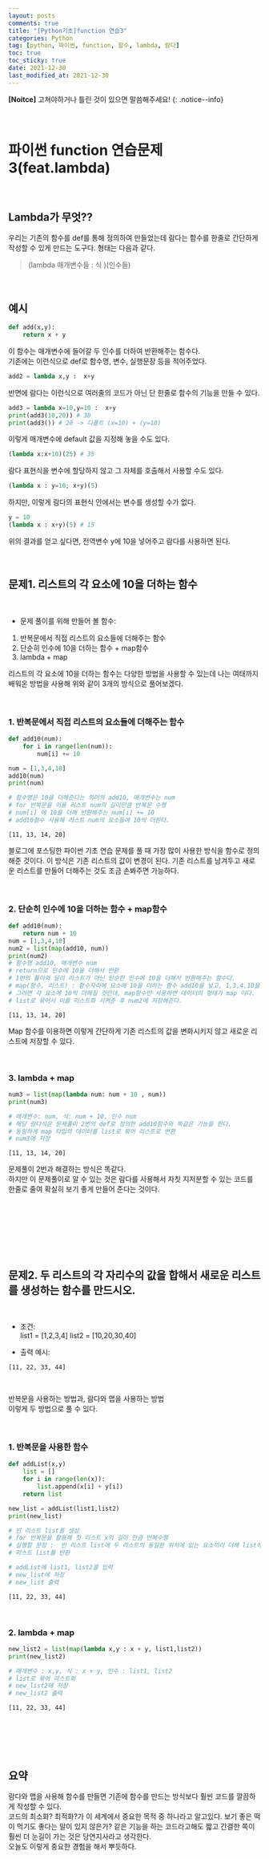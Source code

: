 ```yaml
---
layout: posts
comments: true
title: "[Python기초]function 연습3"
categories: Python
tag: [python, 파이썬, function, 함수, lambda, 람다]
toc: true
toc_sticky: true
date: 2021-12-30
last_modified_at: 2021-12-30
---
```


**[Noitce]** 고쳐야하거나 틀린 것이 있으면 말씀해주세요!
{: .notice--info}

<br>

# 파이썬 function 연습문제3(feat.lambda)

<br>

## Lambda가 무엇??
 우리는 기존의 함수를 def를 통해 정의하여 만들었는데 람다는 함수를 한줄로 간단하게 작성할 수 있게 만드는 도구다.  형태는 다음과 같다.
 > (lambda 매개변수들 : 식 )(인수들)

<br>

## 예시

```python
def add(x,y):
    return x + y
```
이 함수는 매개변수에 들어갈 두 인수를 더하여 반환해주는 함수다.  
기존에는 이런식으로 def로 함수명, 변수, 실행문장 등을 적어주었다.

```python
add2 = lambda x,y :  x+y
```
반면에 람다는 이런식으로 여러줄의 코드가 아닌 단 한줄로 함수의 기능을 만들 수 있다.

```python
add3 = lambda x=10,y=10 :  x+y
print(add3(10,20)) # 30
print(add3()) # 20 -> 디폴트 (x=10) + (y=10)
```
이렇게 매개변수에 default 값을 지정해 놓을 수도 있다.

```python
(lambda x:x+10)(25) # 35
```
람다 표현식을 변수에 할당하지 않고 그 자체를 호출해서 사용할 수도 있다.

```python
(lambda x : y=10; x+y)(5)
```
하지만, 이렇게 람다의 표현식 안에서는 변수를 생성할 수가 없다.

```python
y = 10
(lambda x : x+y)(5) # 15
```
위의 결과를 얻고 싶다면, 전역변수 y에 10을 넣어주고 람다를 사용하면 된다.


<br>

## 문제1. 리스트의 각 요소에 10을 더하는 함수

<br>

- 문제 풀이를 위해 만들어 볼 함수:  
1. 반복문에서 직접 리스트의 요소들에 더해주는 함수
2. 단순히 인수에 10을 더하는 함수 + map함수
3. lambda + map

리스트의 각 요소에 10을 더하는 함수는 다양한 방법을 사용할 수 있는데 나는 여태까지 배워온 방법을 사용해 위와 같이 3개의 방식으로 풀어보겠다.

<br>

### 1. 반복문에서 직접 리스트의 요소들에 더해주는 함수
```python
def add10(num):
    for i in range(len(num)):
        num[i] += 10

num = [1,3,4,10]
add10(num)
print(num)

# 함수명은 10을 더해준다는 의미의 add10, 매개변수는 num
# for 반복문을 이용 리스트 num의 길이만큼 반복문 수행
# num[i] 에 10을 더해 반환해주는 num[i] += 10
# add10함수 사용해 리스트 num의 요소들에 10씩 더한다.
```
```
[11, 13, 14, 20]
```
블로그에 포스팅한 파이썬 기초 연습 문제를 풀 때 가장 많이 사용한 방식을 함수로 정의해준 것이다. 이 방식은 기존 리스트의 값이 변경이 된다. 기존 리스트를 남겨두고 새로운 리스트를 만들어 더해주는 것도 조금 손봐주면 가능하다.

<br>

### 2. 단순히 인수에 10을 더하는 함수 + map함수
```python
def add10(num):
    return num + 10
num = [1,3,4,10]
num2 = list(map(add10, num))
print(num2)
# 함수명 add10, 매개변수 num
# return으로 인수에 10을 더해서 반환
# 1번의 풀이와 달리 리스트가 아닌 단순한 인수에 10을 더해서 반환해주는 함수다.
# map(함수, 리스트) : 함수자리에 요소에 10을 더하는 함수 add10을 넣고, 1,3,4,10을 요소로 갖고 있는 리스트 num을 넣어준다.
# 그러면 각 요소에 10씩 더해질 것인데, map함수만 사용하면 데이터의 형태가 map 이다.
# list로 묶어서 이를 리스트화 시켜준 후 num2에 저장해준다. 
```
```
[11, 13, 14, 20]
```
Map 함수를 이용하면 이렇게 간단하게 기존 리스트의 값을 변화시키지 않고 새로운 리스트에 저장할 수 있다.


<br>

### 3. lambda + map
```python
num3 = list(map(lambda num: num + 10 , num))
print(num3)

# 매개변수: num, 식: num + 10, 인수 num
# 해당 람다식은 문제풀이 2번의 def로 정의한 add10함수와 똑같은 기능을 한다.
# 동일하게 map 타입의 데이터를 list로 묶어 리스트로 변환
# num3에 저장
```

```
[11, 13, 14, 20]
```
문제풀이 2번과 해결하는 방식은 똑같다.  
하지만 이 문제풀이로 알 수 있는 것은 람다를 사용해서 자칫 지저분할 수 있는 코드를 한줄로 줄여 확실히 보기 좋게 만들어 준다는 것이다.


<br>
<br>
<br>
<br>
<br>
<br>

## 문제2. 두 리스트의 각 자리수의 값을 합해서 새로운 리스트를 생성하는 함수를 만드시오.

<br>

- 조건:  
list1 = [1,2,3,4]
list2 = [10,20,30,40]

- 출력 예시:
```
[11, 22, 33, 44]
```
<br>

반복문을 사용하는 방법과, 람다와 맵을 사용하는 방법  
이렇게 두 방법으로 풀 수 있다.

<br>

### 1. 반복문을 사용한 함수

```python
def addList(x,y)
    list = []
    for i in range(len(x)):
        list.append(x[i] + y[i])
    return list

new_list = addList(list1,list2)
print(new_list)

# 빈 리스트 list를 생성
# for 반복문을 활용해 첫 리스트 x의 길이 만큼 반복수행
# 실행할 문장 :  빈 리스트 list에 두 리스트의 동일한 위치에 있는 요소끼리 더해 list에 추가
# 리스트 list를 반환

# addList에 list1, list2를 입력
# new_list에 저장
# new_list 출력
```
```
[11, 22, 33, 44]
```

<br>

### 2. lambda + map

```python
new_list2 = list(map(lambda x,y : x + y, list1,list2))
print(new_list2)

# 매개변수 : x,y, 식 : x + y, 인수 : list1, list2
# list로 묶어 리스트화
# new_list2에 저장
# new_list2 출력
```
```
[11, 22, 33, 44]
```


<br>
<br>
<br>
<br>

## 요약
람다와 맵을 사용해 함수를 만들면 기존에 함수를 만드는 방식보다 훨씬 코드를 깔끔하게 작성할 수 있다.  
코드의 최소화? 최적화?가 이 세계에서 중요한 목적 중 하나라고 알고있다. 보기 좋은 떡이 먹기도 좋다는 말이 있지 않은가? 같은 기능을 하는 코드라고해도 짧고 간결한 쪽이 훨씬 더 눈길이 가는 것은 당연지사라고 생각한다.  
오늘도 이렇게 중요한 경험을 해서 뿌듯하다.
